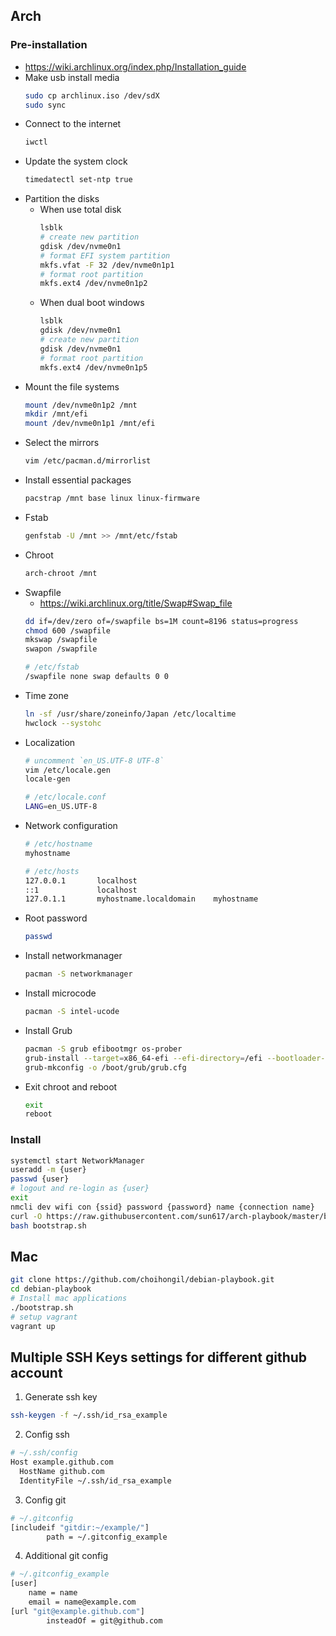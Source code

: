 ## Arch
### Pre-installation
- https://wiki.archlinux.org/index.php/Installation_guide
- Make usb install media
    ```sh
    sudo cp archlinux.iso /dev/sdX
    sudo sync
    ```
- Connect to the internet
    ```sh
    iwctl
    ```
- Update the system clock
    ```sh
    timedatectl set-ntp true
    ```
- Partition the disks
    - When use total disk
        ```sh
        lsblk
        # create new partition
        gdisk /dev/nvme0n1
        # format EFI system partition
        mkfs.vfat -F 32 /dev/nvme0n1p1
        # format root partition
        mkfs.ext4 /dev/nvme0n1p2
        ```
    - When dual boot windows
        ```sh
        lsblk
        gdisk /dev/nvme0n1
        # create new partition
        gdisk /dev/nvme0n1
        # format root partition
        mkfs.ext4 /dev/nvme0n1p5
        ```
- Mount the file systems
    ```sh
    mount /dev/nvme0n1p2 /mnt
    mkdir /mnt/efi
    mount /dev/nvme0n1p1 /mnt/efi
    ```
- Select the mirrors
    ```sh
    vim /etc/pacman.d/mirrorlist
    ```
- Install essential packages
    ```sh
    pacstrap /mnt base linux linux-firmware
    ```
- Fstab
    ```sh
    genfstab -U /mnt >> /mnt/etc/fstab
    ```
- Chroot
    ```sh
    arch-chroot /mnt
    ```
- Swapfile
    - https://wiki.archlinux.org/title/Swap#Swap_file
    ```sh
    dd if=/dev/zero of=/swapfile bs=1M count=8196 status=progress
    chmod 600 /swapfile
    mkswap /swapfile
    swapon /swapfile

    # /etc/fstab
    /swapfile none swap defaults 0 0
    ```
- Time zone
    ```sh
    ln -sf /usr/share/zoneinfo/Japan /etc/localtime
    hwclock --systohc
    ```
- Localization
    ```sh
    # uncomment `en_US.UTF-8 UTF-8`
    vim /etc/locale.gen
    locale-gen

    # /etc/locale.conf
    LANG=en_US.UTF-8
    ```
- Network configuration
    ```sh
    # /etc/hostname
    myhostname

    # /etc/hosts
    127.0.0.1       localhost
    ::1             localhost
    127.0.1.1       myhostname.localdomain    myhostname
    ```
- Root password
    ```sh
    passwd
    ```
- Install networkmanager
    ```sh
    pacman -S networkmanager
    ```
- Install microcode
    ```sh
    pacman -S intel-ucode
    ```
- Install Grub
    ```sh
    pacman -S grub efibootmgr os-prober
    grub-install --target=x86_64-efi --efi-directory=/efi --bootloader-id=GRUB
    grub-mkconfig -o /boot/grub/grub.cfg
    ```
- Exit chroot and reboot
    ```sh
    exit
    reboot
    ```

### Install
```sh
systemctl start NetworkManager
useradd -m {user}
passwd {user}
# logout and re-login as {user}
exit
nmcli dev wifi con {ssid} password {password} name {connection name}
curl -O https://raw.githubusercontent.com/sun617/arch-playbook/master/bootstrap.sh
bash bootstrap.sh
```

## Mac
```sh
git clone https://github.com/choihongil/debian-playbook.git
cd debian-playbook
# Install mac applications
./bootstrap.sh
# setup vagrant
vagrant up
```

## Multiple SSH Keys settings for different github account

1. Generate ssh key
```sh
ssh-keygen -f ~/.ssh/id_rsa_example
```

2. Config ssh
```sh
# ~/.ssh/config
Host example.github.com
  HostName github.com
  IdentityFile ~/.ssh/id_rsa_example
```

3. Config git
```sh
# ~/.gitconfig
[includeif "gitdir:~/example/"]
        path = ~/.gitconfig_example
```

4. Additional git config
```sh
# ~/.gitconfig_example
[user]
	name = name
	email = name@example.com
[url "git@example.github.com"]
        insteadOf = git@github.com
```
